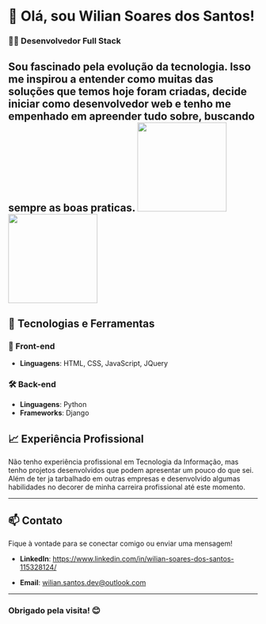 # 👋 Olá, sou Wilian Soares dos Santos!

### 👨‍💻 Desenvolvedor Full Stack

Sou fascinado pela evolução da tecnologia. Isso me inspirou a entender como muitas das soluções que temos hoje foram criadas, decide iniciar como desenvolvedor web e tenho me empenhado em apreender tudo sobre, buscando sempre as boas praticas.
<img
  height="180em"
  src="https://github-readme-stats.vercel.app/api?username=WilianSantos&show_icons=true&theme=dracula&include_all_commits=true&count_private=true"
/>
<img
  height="180em"
  src="https://github-readme-stats.vercel.app/api/top-langs/?username=WilianSantos&layout=compact&langs_count=7&theme=dracula"
/>
---

## 🔧 Tecnologias e Ferramentas

### 🚀 Front-end
- **Linguagens**: HTML, CSS, JavaScript, JQuery
<!-- - **Frameworks**: React, Angular, Vue.js
- **Bibliotecas**: Redux, Tailwind CSS, Bootstrap -->

### 🛠 Back-end
- **Linguagens**: Python
- **Frameworks**: Django
<!-- - **Banco de Dados**: MySQL, PostgreSQL, MongoDB -->

<!-- ### ☁️ Infraestrutura e DevOps
- Docker, Kubernetes, AWS, Azure
- CI/CD com GitHub Actions, Jenkins

--- -->

## 📈 Experiência Profissional

Não tenho experiência profissional em Tecnologia da Informação, mas tenho projetos desenvolvidos que podem apresentar um pouco do que sei. Além de ter ja tarbalhado em outras empresas e desenvolvido algumas habilidades no decorer de minha carreira profissional até este momento.
<!-- 
- Desenvolvimento de APIs RESTful e GraphQL
- Integração de sistemas de autenticação, pagamento e outros serviços
- Testes unitários e integração contínua para garantir a qualidade do código -->

---

<!-- ## 📚 Projetos

Aqui estão alguns projetos em que tenho trabalhado:
- **[Projeto 1](link)**: breve descrição.
- **[Projeto 2](link)**: breve descrição.
- **[Projeto 3](link)**: breve descrição.

--- -->

## 📫 Contato

Fique à vontade para se conectar comigo ou enviar uma mensagem! 

- **LinkedIn**: https://www.linkedin.com/in/wilian-soares-dos-santos-115328124/
<!-- - **Portfólio**: [Seu Portfólio](link) -->
- **Email**: wilian.santos.dev@outlook.com

---

### Obrigado pela visita! 😊

